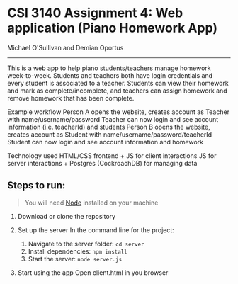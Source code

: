 # CSI 3140 Assignment 4: Web application (Piano Homework App)
Michael O'Sullivan and Demian Oportus

----

This is a web app to help piano students/teachers manage homework week-to-week. Students and teachers both have login credentials and every student is associated to a teacher. Students can view their homework and mark as complete/incomplete, and teachers can assign homework and remove homework that has been complete.

Example workflow
   Person A opens the website, creates account as Teacher with name/username/password
      Teacher can now login and see account information (i.e. teacherId) and students
   Person B opens the website, creates account as Student with name/username/password/teacherId
      Student can now login and see account information and homework

Technology used
   HTML/CSS frontend + JS for client interactions
   JS for server interactions + Postgres (CockroachDB) for managing data

## Steps to run:
> You will need [Node](https://nodejs.org/en) installed on your machine

1. Download or clone the repository

2. Set up the server
In the command line for the project:
    1. Navigate to the server folder: `cd server`
    2. Install dependencies: `npm install`
    3. Start the server: `node server.js`

3. Start using the app
Open client.html in you browser